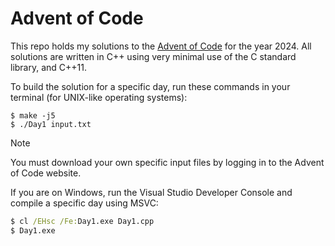 # Advent of Code

This repo holds my solutions to the [Advent of Code](https://adventofcode.com/2024) for the year 2024.
All solutions are written in C++ using very minimal use of the C standard library, and C++11.

To build the solution for a specific day, run these commands in your terminal (for UNIX-like operating systems):

```console
$ make -j5
$ ./Day1 input.txt
```

> [!NOTE]
> You must download your own specific input files by logging in to the Advent of Code website.

If you are on Windows, run the Visual Studio Developer Console and compile a specific day using MSVC:

```bat
$ cl /EHsc /Fe:Day1.exe Day1.cpp
$ Day1.exe
```
